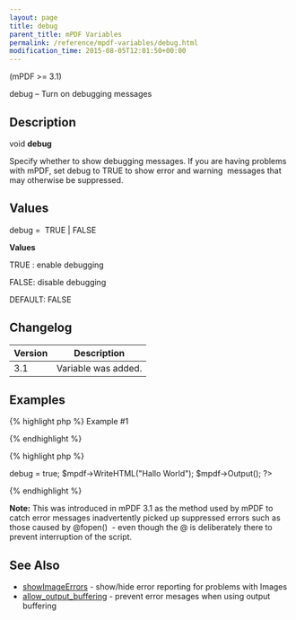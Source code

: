 ```yaml
---
layout: page
title: debug
parent_title: mPDF Variables
permalink: /reference/mpdf-variables/debug.html
modification_time: 2015-08-05T12:01:50+00:00
---
```




<p>(mPDF &gt;= 3.1)</p>
<p>debug – Turn on debugging messages</p>
<h2>Description</h2>
<p class="manual_block">void <b>debug</b></p>
<p>Specify whether to show debugging messages. If you are having problems with mPDF, set <span class="parameter">debug</span> to TRUE to show error and warning&nbsp; messages that may otherwise be suppressed.</p>
<h2>Values</h2>
<p class="manual_param_dt"><span class="parameter">debug</span> =&nbsp; <span class="smallblock">TRUE </span>| <span class="smallblock">FALSE</span></p>
<p class="manual_param_dd"><b>Values</b>

<span class="smallblock">TRUE </span>: enable debugging

<span class="smallblock">FALSE</span>: disable debugging

<span class="smallblock">DEFAULT</span>: <span class="smallblock">FALSE</span></p>
<h2>Changelog</h2>
<table class="table"> <thead>
<tr> <th>Version</th><th>Description</th> </tr>
</thead> <tbody>
<tr>
<td>3.1</td>
<td>Variable was added.</td>
</tr>
</tbody> </table>
<h2>Examples</h2>

{% highlight php %}
Example #1

{% endhighlight %}

{% highlight php %}
<?php

<?php

include("../mpdf.php");

$mpdf=new mPDF();

$mpdf->debug = true;

$mpdf->WriteHTML("Hallo World");

$mpdf->Output();

?>
{% endhighlight %}

<div class="alert alert-info" role="alert"><strong>Note:</strong> This was introduced in mPDF 3.1 as the method used by mPDF to catch error messages inadvertently picked up suppressed errors such as those caused by @fopen()&nbsp; - even though the @ is deliberately there to prevent interruption of the script.</div>
<h2>See Also</h2>
<ul>
<li class="manual_boxlist"><a href="{{ "/reference/mpdf-variables/showimageerrors.html" | prepend: site.baseurl }}">showImageErrors</a> - show/hide error reporting for problems with Images</li>
<li class="manual_boxlist"><a href="{{ "/reference/mpdf-variables/allow-output-buffering.html" | prepend: site.baseurl }}">allow_output_buffering</a> - prevent error mesages when using output buffering</li>
</ul>
<p>&nbsp;</p>
